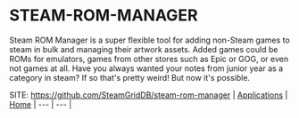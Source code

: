 # STEAM-ROM-MANAGER

 Steam ROM Manager is a super flexible tool for adding non-Steam games to steam in bulk and managing their artwork assets. Added games could be ROMs for emulators, games from other stores such as Epic or GOG, or even not games at all. Have you always wanted your notes from junior year as a category in steam? If so that's pretty weird! But now it's possible.

 SITE: https://github.com/SteamGridDB/steam-rom-manager
 | [Applications](https://portable-linux-apps.github.io/apps.html) | [Home](https://portable-linux-apps.github.io)
 | --- | --- |

